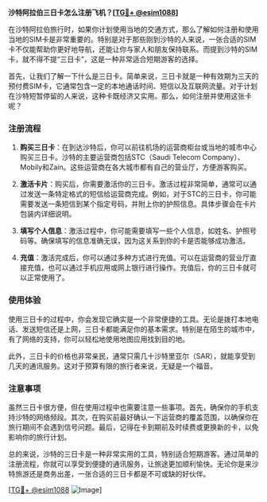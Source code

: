 **沙特阿拉伯三日卡怎么注册飞机？[[TG💪+ @esim1088](https://t.me/s/esim1088)]**

在沙特阿拉伯旅行时，如果你计划使用当地的交通方式，那么了解如何注册和使用当地的SIM卡是非常重要的。特别是对于那些刚到沙特的人来说，一张合适的SIM卡不仅能帮助你更好地导航，还能让你与家人和朋友保持联系。而提到沙特的SIM卡，就不得不提“三日卡”，这是一种非常适合短期游客的选择。

首先，让我们了解一下什么是三日卡。简单来说，三日卡就是一种有效期为三天的预付费SIM卡，它通常包含一定的本地通话时间、短信以及互联网流量。对于计划在沙特短暂停留的人来说，这种卡既经济又实用。那么，如何注册并使用这张卡呢？

### 注册流程

1. **购买三日卡**：在到达沙特后，你可以前往机场的运营商柜台或当地的城市中心购买三日卡。沙特的主要运营商包括STC（Saudi Telecom Company）、Mobily和Zain。这些运营商在各大城市都有自己的营业厅，方便游客购买。

2. **激活卡片**：购买后，你需要激活你的三日卡。激活过程非常简单，通常可以通过发送一条特定格式的短信给运营商完成。例如，对于STC的三日卡，你可能需要发送一条短信到某个指定号码，并附上你的护照信息。具体步骤会在卡片包装内详细说明。

3. **填写个人信息**：激活过程中，你可能需要填写一些个人信息，如姓名、护照号码等。确保填写的信息准确无误，因为这关系到你的卡是否能够成功激活。

4. **充值**：激活完成后，你可以通过多种方式进行充值。可以在运营商的营业厅直接充值，也可以通过手机应用或网上银行进行操作。充值后，你的三日卡就可以正常使用了。

### 使用体验

使用三日卡的过程中，你会发现它确实是一个非常便捷的工具。无论是拨打本地电话、发送短信还是上网，三日卡都能满足你的基本需求。特别是在陌生的城市中，有了网络的支持，你可以轻松地使用地图应用找到目的地。

此外，三日卡的价格也非常亲民，通常只需几十沙特里亚尔（SAR），就能享受到几天的通讯服务。这对于预算有限的旅行者来说，无疑是一个福音。

### 注意事项

虽然三日卡很方便，但在使用过程中也需要注意一些事项。首先，确保你的手机支持沙特的网络频段。其次，在购买前最好确认一下运营商的覆盖范围，以确保你在旅行期间不会遇到信号问题。最后，记得在卡到期前及时续费或更换新的卡，以免影响你的旅行计划。

总的来说，沙特的三日卡是一种非常实用的工具，特别适合短期游客。通过简单的注册流程，你就可以享受到便捷的通讯服务，让旅途更加顺利愉快。无论你是来沙特旅游还是商务出差，一张合适的三日卡都是不可或缺的好伙伴。

[[TG💪+ @esim1088](https://t.me/s/esim1088) ![Image](https://i.postimg.cc/4NQfJmqS/Snipaste-2025-05-13-00-14-12.png)]